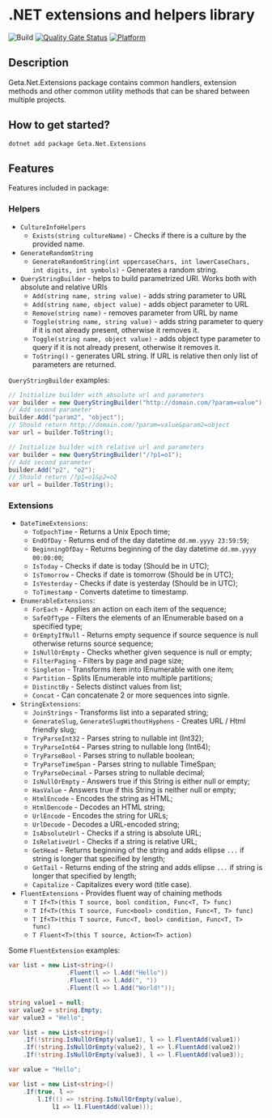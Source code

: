 # .NET extensions and helpers library

![Build](http://tc.geta.no/app/rest/builds/buildType:(id:GetaPackages_GetaNetExtensions_00ci),branch:master/statusIcon)
[![Quality Gate Status](https://sonarcloud.io/api/project_badges/measure?project=Geta_geta-dotnet-extensions&metric=alert_status)](https://sonarcloud.io/summary/new_code?id=Geta_geta-dotnet-extensions)
[![Platform](https://img.shields.io/badge/Platform-.NET%20Standard%202.0-blue.svg?style=flat)](https://docs.microsoft.com/en-us/dotnet/core/)

## Description

Geta.Net.Extensions package contains common handlers, extension methods and other common utility methods that can be
shared between multiple projects.

## How to get started?

```
dotnet add package Geta.Net.Extensions
```

## Features

Features included in package:

### Helpers

- `CultureInfoHelpers`
    - `Exists(string cultureName)` - Checks if there is a culture by the provided name.
- `GenerateRandomString`
    - `GenerateRandomString(int uppercaseChars, int lowerCaseChars, int digits, int symbols)` - Generates a random
      string.
- `QueryStringBuilder` - helps to build parametrized URI. Works both with absolute and relative URIs
    - `Add(string name, string value)` - adds string parameter to URL
    - `Add(string name, object value)` - adds object parameter to URL
    - `Remove(string name)` - removes parameter from URL by name
    - `Toggle(string name, string value)` - adds string parameter to query if it is not already present, otherwise it
      removes it.
    - `Toggle(string name, object value)` - adds object type parameter to query if it is not already present, otherwise
      it removes it.
    - `ToString()` - generates URL string. If URL is relative then only list of parameters are returned.

`QueryStringBuilder` examples:

```csharp
// Initialize builder with absolute url and parameters
var builder = new QueryStringBuilder("http://domain.com/?param=value");
// Add second parameter
builder.Add("param2", "object");
// Should return http://domain.com/?param=value&param2=object
var url = builder.ToString();
```

```csharp
// Initialize builder with relative url and parameters
var builder = new QueryStringBuilder("/?p1=o1");
// Add second parameter
builder.Add("p2", "o2");
// Should return /?p1=o1&p2=o2
var url = builder.ToString();
```

### Extensions

- `DateTimeExtensions`:
    - `ToEpochTime` - Returns a Unix Epoch time;
    - `EndOfDay` - Returns end of the day datetime `dd.mm.yyyy 23:59:59`;
    - `BeginningOfDay` - Returns beginning of the day datetime `dd.mm.yyyy 00:00:00`;
    - `IsToday` - Checks if date is today (Should be in UTC);
    - `IsTomorrow` - Checks if date is tomorrow (Should be in UTC);
    - `IsYesterday` - Checks if date is yesterday (Should be in UTC);
    - `ToTimestamp` - Converts datetime to timestamp.
- `EnumerableExtensions`:
    - `ForEach` - Applies an action on each item of the sequence;
    - `SafeOfType` - Filters the elements of an IEnumerable based on a specified type;
    - `OrEmptyIfNull` - Returns empty sequence if source sequence is null otherwise returns source sequence;
    - `IsNullOrEmpty` - Checks whether given sequence is null or empty;
    - `FilterPaging` - Filters by page and page size;
    - `Singleton` - Transforms item into IEnumerable with one item;
    - `Partition` - Splits IEnumerable into multiple partitions;
    - `DistinctBy` - Selects distinct values from list;
    - `Concat` - Can concatenate 2 or more sequences into signle.
- `StringExtensions`:
    - `JoinStrings` - Transforms list into a separated string;
    - `GenerateSlug`, `GenerateSlugWithoutHyphens` - Creates URL / Html friendly slug;
    - `TryParseInt32` - Parses string to nullable int (Int32);
    - `TryParseInt64` - Parses string to nullable long (Int64);
    - `TryParseBool` - Parses string to nullable boolean;
    - `TryParseTimeSpan` - Parses string to nullable TimeSpan;
    - `TryParseDecimal` - Parses string to nullable decimal;
    - `IsNullOrEmpty` - Answers true if this String is either null or empty;
    - `HasValue` - Answers true if this String is neither null or empty;
    - `HtmlEncode` - Encodes the string as HTML;
    - `HtmlDencode` - Decodes an HTML string;
    - `UrlEncode` - Encodes the string for URLs;
    - `UrlDecode` - Decodes a URL-encoded string;
    - `IsAbsoluteUrl` - Checks if a string is absolute URL;
    - `IsRelativeUrl` - Checks if a string is relative URL;
    - `GetHead` - Returns beginning of the string and adds ellipse `...` if string is longer that specified by length;
    - `GetTail` - Returns ending of the string and adds ellipse `...` if string is longer that specified by length;
    - `Capitalize` - Capitalizes every word (title case).
- `FluentExtensions` - Provides fluent way of chaining methods
    - `T If<T>(this T source, bool condition, Func<T, T> func)`
    - `T If<T>(this T source, Func<bool> condition, Func<T, T> func)`
    - `T If<T>(this T source, Func<T, bool> condition, Func<T, T> func)`
    - `T Fluent<T>(this T source, Action<T> action)`

Some `FluentExtension` examples:

```csharp  
var list = new List<string>()
                .Fluent(l => l.Add("Hello"))
                .Fluent(l => l.Add(", "))
                .Fluent(l => l.Add("World!")); 
```

```csharp  
string value1 = null;
var value2 = string.Empty;
var value3 = "Hello";

var list = new List<string>()
    .If(!string.IsNullOrEmpty(value1), l => l.FluentAdd(value1))
    .If(!string.IsNullOrEmpty(value2), l => l.FluentAdd(value2))
    .If(!string.IsNullOrEmpty(value3), l => l.FluentAdd(value3));
```

```csharp
var value = "Hello";

var list = new List<string>()
    .If(true, l =>
        l.If(() => !string.IsNullOrEmpty(value),
            l1 => l1.FluentAdd(value)));
```
